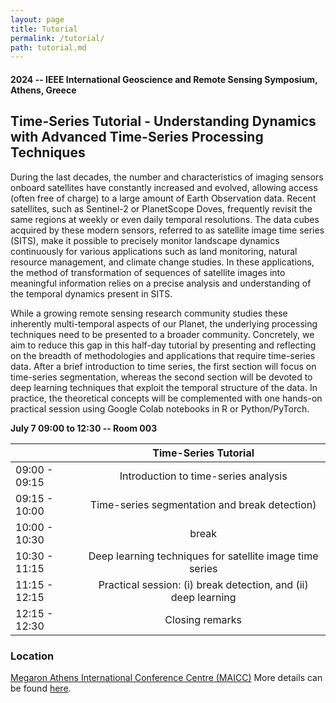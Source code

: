 ```yaml
---
layout: page
title: Tutorial
permalink: /tutorial/
path: tutorial.md
---
```


#### 2024 -- IEEE International Geoscience and Remote Sensing Symposium, Athens, Greece

## Time-Series Tutorial - Understanding Dynamics with Advanced Time-Series Processing Techniques

During the last decades, the number and characteristics of imaging sensors onboard satellites have constantly increased and evolved, allowing access (often free of charge) to a large amount of Earth Observation data. Recent satellites, such as Sentinel-2 or PlanetScope Doves, frequently revisit the same regions at weekly or even daily temporal resolutions. The data cubes acquired by these modern sensors, referred to as satellite image time series (SITS), make it possible to precisely monitor landscape dynamics continuously for various applications such as land monitoring, natural resource management, and climate change studies. In these applications, the method of transformation of sequences of satellite images into meaningful information relies on a precise analysis and understanding of the temporal dynamics present in SITS.

While a growing remote sensing research community studies these inherently multi-temporal aspects of our Planet, the underlying processing techniques need to be presented to a broader community. Concretely, we aim to reduce this gap in this half-day tutorial by presenting and reflecting on the breadth of methodologies and applications that require time-series data. After a brief introduction to time series, the first section will focus on time-series segmentation, whereas the second section will be devoted to deep learning techniques that exploit the temporal structure of the data. In practice, the theoretical concepts will be complemented with one hands-on practical session using Google Colab notebooks in R or Python/PyTorch. 


**July 7 09:00 to 12:30 -- Room 003**

|  | Time-Series Tutorial                  |
| ---            | :-:        |    
| 09:00 - 09:15 | Introduction to time-series analysis                                         |
| 09:15 - 10:00 | Time-series segmentation and break detection)                                      |
| 10:00 - 10:30 | break                                      | 
| 10:30 - 11:15 | Deep learning techniques for satellite image time series                                                             |
| 11:15 - 12:15 | Practical session: (i) break detection, and (ii) deep learning |
| 12:15 - 12:30 | Closing remarks |


<!--## Directions-->

### Location
[Megaron Athens International Conference Centre (MAICC)](https://maps.app.goo.gl/s5FEujS55CBfdGpb7)
More details can be found [here](https://www.2024.ieeeigarss.org/venue.php).

<!--### Room 003-->

<!--<img src="https://breizhcrops.s3.eu-central-1.amazonaws.com/isprstutorial2022/map.png" width="600">-->

<!--<img src="{{site.baseurl}}/assets/img/map.png" width="600">-->

<!--- ([Google Colab Notebook 1](https://colab.research.google.com/drive/1ZJIJKvFefrrrlKgaWjUaq3_Kelnp9Wq5?usp=sharing)) 
 ([Google Colab Notebook 2](https://colab.research.google.com/drive/1DYZGgFfIA92gb7SaVi2ZPgmcIAc101rl?usp=sharing))
---!>

<!--
## General Description

### Time Series in Earth Observation
Dynamics on the Earth’s surface are governed by continuous temporal processes that can be observed in discrete intervals by Earth observation satellites that cover the same location on Earth at regular temporal intervals. An increase in data availability and the development of data-driven methods allow us to use new space-borne measurements to estimate the parameters of deep learning models for a variety of applications, such as vegetation modeling, climate forecasting, or precipitation nowcasting.
This tutorial covers the latest developments in deep learning techniques for time series classification with application to Earth observation. Time series classification is the task of determining a discrete class label for an unlabeled time series. Several mechanisms that often originated from related fields, like computer vision (e.g., convolutional neural networks) or natural language processing (e.g., recurrent neural networks) have proven to be useful for time series classification in the Earth observation domain. In this tutorial, we aim at providing a solid theoretical basis to understand these concepts. Practical sessions allow the participants to follow with hands-on code in Jupyter and Colab notebooks.

### Course Description

The full-day tutorial course will be partitioned into five parts: I: Introduction to Deep Learning and Time Series, II: Convolutional Neural Networks, III: Recurrent Neural Networks, IV: Self-Attention Networks, and V: Conclusions. We aim for longer breaks in between the parts that will help the participants to eat, reflect, recover and prepare for the upcoming content. Each part is separated in a theoretical presentation and a practical hands-on section where each participant engages with their own laptops using Jupyter and Colab notebooks.

#### Introduction

Introduction to deep learning and the concepts of jointly learned feature extraction and classification in the scope of end-to-end learning. A general introduction to time series data in Earth observation and outlines on the relevance of time series data for Earth observation.

#### Convolutional Neural Networks

<img src="{{site.baseurl}}/assets/img/cnn.png" width="400">

Convolutional Neural Networks are covered in the second part of the tutorial. After introducing the principle of convolutions for time series, we will implement and apply a simple temporal convolutional neural network to a remote sensing dataset. Then, some key components of the state-of-the-art convolutional neural network architectures including residual connections and inception modules are described and tested. The use of pooling layers and the concept of receptive fields are also discussed.

#### Recurrent Neural Networks

<img src="{{site.baseurl}}/assets/img/convlstm.gif" width="400">

Recurrent Neural Networks are covered first in theory and then following practical examples. In particular, the vanishing gradient problem is addressed and the two main architectures to solve this issue, i.e., long short-term memory networks and gated recurrent units, are introduced. Examples from remote sensing and text analysis are given to support understanding.

#### Self-Attention Networks

<img src="{{site.baseurl}}/assets/img/self-attention-1.gif" width="400">

Self-Attention Networks, as used in the Transformer, Bert, or GPT models, are covered in the fourth part. The concept of self-attention is introduced in a gentle manner. The relationship of attention scores to input and output time series is outlined. Practical examples from language and remote sensing time series close this part.

#### Conclusion

Conclusions. This tutorial finishes by some conclusions and a brief outlook on the current research for satellite image time series classification.

We provide a link to a public GitHub repository with Jupyter notebooks and slides. During the practical sessions, each participant is encouraged to utilize their own laptop to run the Jupyter notebooks either on their own devices or on a Google Colab Notebook using their respective Google accounts. We provide links and resources to start the Colab Notebooks from the GitHub repository and may gather additional questions with tools like sli.do or pringo.
-->

